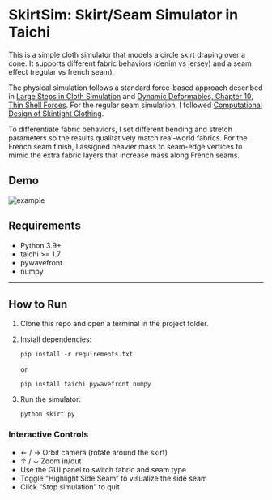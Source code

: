 # SkirtSim: Skirt/Seam Simulator in Taichi


This is a simple cloth simulator that models a circle skirt draping over a cone. It supports different fabric behaviors (denim vs jersey) and a seam effect (regular vs french seam).

The physical simulation follows a standard force-based approach described in [Large Steps in Cloth Simulation](https://dl.acm.org/doi/10.1145/280814.280821) and [Dynamic Deformables, Chapter 10, Thin Shell Forces](https://www.tkim.graphics/DYNAMIC_DEFORMABLES/DynamicDeformables.pdf). For the regular seam simulation, I followed [Computational Design of Skintight Clothing](https://www.researchgate.net/publication/343616934_Computational_design_of_skintight_clothing).

To differentiate fabric behaviors, I set different bending and stretch parameters so the results qualitatively match real-world fabrics. For the French seam finish, I assigned heavier mass to seam-edge vertices to mimic the extra fabric layers that increase mass along French seams.

## Demo
![example](recordings/example.gif)


## Requirements
- Python 3.9+
- taichi >= 1.7
- pywavefront
- numpy

---
## How to Run

1. Clone this repo and open a terminal in the project folder.

2. Install dependencies:
    ```
    pip install -r requirements.txt
    ```
    or
    ```
    pip install taichi pywavefront numpy
    ```

3.  Run the simulator:
    ```
    python skirt.py
    ```
### Interactive Controls
- ← / → Orbit camera (rotate around the skirt)
- ↑ / ↓ Zoom in/out
- Use the GUI panel to switch fabric and seam type
- Toggle “Highlight Side Seam” to visualize the side seam
- Click “Stop simulation” to quit

